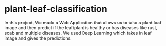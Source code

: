 # plant-leaf-classification
In this project, We made a Web Application that allows us to take a plant leaf image and then predict if the leaf/plant is healthy or has diseases like rust, scab and multiple diseases. We used Deep Learning which takes in leaf image and gives the predictions.
